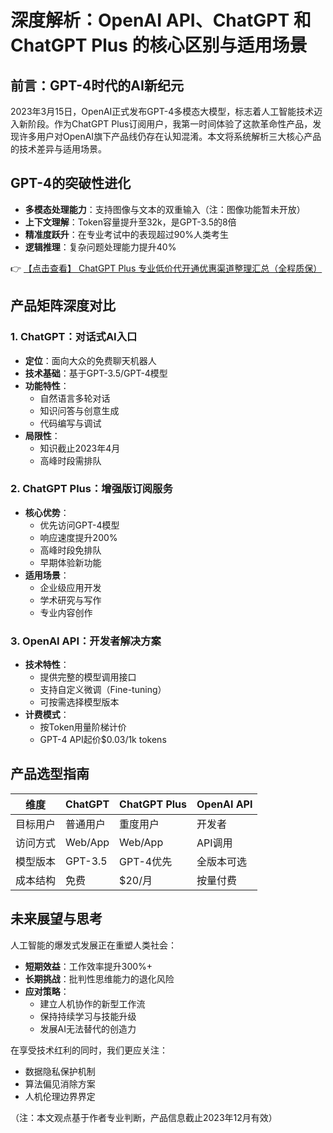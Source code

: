 # 深度解析：OpenAI API、ChatGPT 和 ChatGPT Plus 的核心区别与适用场景

## 前言：GPT-4时代的AI新纪元

2023年3月15日，OpenAI正式发布GPT-4多模态大模型，标志着人工智能技术迈入新阶段。作为ChatGPT Plus订阅用户，我第一时间体验了这款革命性产品，发现许多用户对OpenAI旗下产品线仍存在认知混淆。本文将系统解析三大核心产品的技术差异与适用场景。

## GPT-4的突破性进化

- **多模态处理能力**：支持图像与文本的双重输入（注：图像功能暂未开放）
- **上下文理解**：Token容量提升至32k，是GPT-3.5的8倍
- **精准度跃升**：在专业考试中的表现超过90%人类考生
- **逻辑推理**：复杂问题处理能力提升40%

👉 [【点击查看】 ChatGPT Plus 专业低价代开通优惠渠道整理汇总（全程质保）](https://bit.ly/DaiKai)

## 产品矩阵深度对比

### 1. ChatGPT：对话式AI入口
- **定位**：面向大众的免费聊天机器人
- **技术基础**：基于GPT-3.5/GPT-4模型
- **功能特性**：
  - 自然语言多轮对话
  - 知识问答与创意生成
  - 代码编写与调试
- **局限性**：
  - 知识截止2023年4月
  - 高峰时段需排队

### 2. ChatGPT Plus：增强版订阅服务
- **核心优势**：
  - 优先访问GPT-4模型
  - 响应速度提升200%
  - 高峰时段免排队
  - 早期体验新功能
- **适用场景**：
  - 企业级应用开发
  - 学术研究与写作
  - 专业内容创作

### 3. OpenAI API：开发者解决方案
- **技术特性**：
  - 提供完整的模型调用接口
  - 支持自定义微调（Fine-tuning）
  - 可按需选择模型版本
- **计费模式**：
  - 按Token用量阶梯计价
  - GPT-4 API起价$0.03/1k tokens

## 产品选型指南

| 维度        | ChatGPT   | ChatGPT Plus | OpenAI API |
|------------|----------|-------------|-----------|
| 目标用户    | 普通用户  | 重度用户     | 开发者    |
| 访问方式    | Web/App  | Web/App      | API调用   |
| 模型版本    | GPT-3.5  | GPT-4优先    | 全版本可选 |
| 成本结构    | 免费      | $20/月       | 按量付费  |

## 未来展望与思考

人工智能的爆发式发展正在重塑人类社会：
- **短期效益**：工作效率提升300%+
- **长期挑战**：批判性思维能力的退化风险
- **应对策略**：
  - 建立人机协作的新型工作流
  - 保持持续学习与技能升级
  - 发展AI无法替代的创造力

在享受技术红利的同时，我们更应关注：
- 数据隐私保护机制
- 算法偏见消除方案
- 人机伦理边界界定

（注：本文观点基于作者专业判断，产品信息截止2023年12月有效）